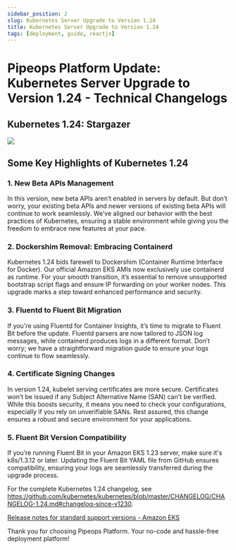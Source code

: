 ```yaml
---
sidebar_position: 2
slug: Kubernetes Server Upgrade to Version 1.24
title: Kubernetes Server Upgrade to Version 1.24
tags: [deployment, guide, reactjs]
---
```


# Pipeops Platform Update: Kubernetes Server Upgrade to Version 1.24 - Technical Changelogs

## **Kubernetes 1.24: Stargazer**

![](https://d33wubrfki0l68.cloudfront.net/d818eb4633bfbaf36c89d3c776e1d3817c66c361/f3082/images/blog/2022-05-03-kubernetes-release-1.24/kubernetes-1.24.png)

## Some Key Highlights of Kubernetes 1.24

### **1. New Beta APIs Management**

In this version, new beta APIs aren’t enabled in servers by default. But don’t worry, your existing beta APIs and newer versions of existing beta APIs will continue to work seamlessly. We’ve aligned our behavior with the best practices of Kubernetes, ensuring a stable environment while giving you the freedom to embrace new features at your pace.

### **2. Dockershim Removal: Embracing Containerd**

Kubernetes 1.24 bids farewell to Dockershim (Container Runtime Interface for Docker). Our official Amazon EKS AMIs now exclusively use containerd as runtime. For your smooth transition, it’s essential to remove unsupported bootstrap script flags and ensure IP forwarding on your worker nodes. This upgrade marks a step toward enhanced performance and security.

### **3. Fluentd to Fluent Bit Migration**

If you're using Fluentd for Container Insights, it’s time to migrate to Fluent Bit before the update. Fluentd parsers are now tailored to JSON log messages, while containerd produces logs in a different format. Don’t worry; we have a straightforward migration guide to ensure your logs continue to flow seamlessly.

### **4. Certificate Signing Changes**

In version 1.24, kubelet serving certificates are more secure. Certificates won’t be issued if any Subject Alternative Name (SAN) can't be verified. While this boosts security, it means you need to check your configurations, especially if you rely on unverifiable SANs. Rest assured, this change ensures a robust and secure environment for your applications.

### **5. Fluent Bit Version Compatibility**

If you’re running Fluent Bit in your Amazon EKS 1.23 server, make sure it's k8s/1.3.12 or later. Updating the Fluent Bit YAML file from GitHub ensures compatibility, ensuring your logs are seamlessly transferred during the upgrade process.

For the complete Kubernetes 1.24 changelog, see https://github.com/kubernetes/kubernetes/blob/master/CHANGELOG/CHANGELOG-1.24.md#changelog-since-v1230.

[Release notes for standard support versions - Amazon EKS](https://docs.aws.amazon.com/eks/latest/userguide/kubernetes-versions-standard.html)

Thank you for choosing Pipeops Platform. Your no-code and hassle-free deployment platform!